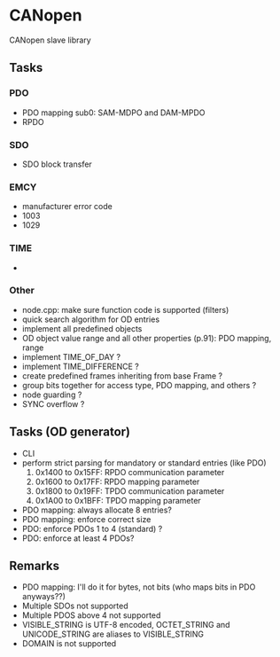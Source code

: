 # CANopen
CANopen slave library

## Tasks
### PDO
- PDO mapping sub0: SAM-MDPO and DAM-MPDO
- RPDO

### SDO
- SDO block transfer

### EMCY
- manufacturer error code
- 1003
- 1029

### TIME
- 

### Other
- node.cpp: make sure function code is supported (filters)
- quick search algorithm for OD entries
- implement all predefined objects
- OD object value range and all other properties (p.91): PDO mapping, range
- implement TIME_OF_DAY ?
- implement TIME_DIFFERENCE ?
- create predefined frames inheriting from base Frame ?
- group bits together for access type, PDO mapping, and others ?
- node guarding ?
- SYNC overflow ?

## Tasks (OD generator)
- CLI
- perform strict parsing for mandatory or standard entries (like PDO)
    1. 0x1400 to 0x15FF: RPDO communication parameter
    2. 0x1600 to 0x17FF: RPDO mapping parameter
    3. 0x1800 to 0x19FF: TPDO communication parameter
    3. 0x1A00 to 0x1BFF: TPDO mapping parameter
- PDO mapping: always allocate 8 entries?
- PDO mapping: enforce correct size
- PDO: enforce PDOs 1 to 4 (standard) ?
- PDO: enforce at least 4 PDOs?

## Remarks
- PDO mapping: I'll do it for bytes, not bits (who maps bits in PDO anyways??)
- Multiple SDOs not supported
- Multiple PDOS above 4 not supported
- VISIBLE_STRING is UTF-8 encoded, OCTET_STRING and UNICODE_STRING are aliases to VISIBLE_STRING
- DOMAIN is not supported
